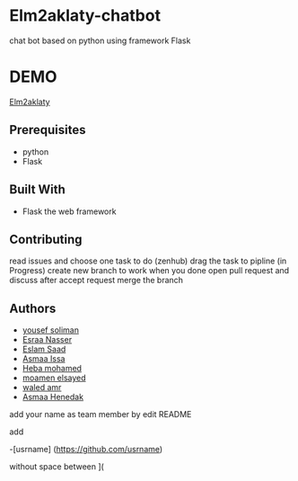# Elm2aklaty-chatbot
chat bot based on python using framework Flask

# DEMO
[Elm2aklaty](https://lit-scrubland-97874.herokuapp.com/)

## Prerequisites
* python
* Flask

## Built With
* Flask the web framework

## Contributing
read issues and choose one task to do
(zenhub) drag the task to pipline (in Progress)
create new branch to work 
when you done open pull request and discuss
after accept request merge the branch

## Authors
* [yousef soliman](https://github.com/yousef-soliman)
* [Esraa Nasser](https://github.com/esraa-nasser)
* [Eslam Saad](https://github.com/EslamSa)
* [Asmaa Issa](https://github.com/Asmaa-Issa)
* [Heba mohamed](https://github.com/HebaGadElRab)
* [moamen elsayed](https://github.com/moamenelsayed)
* [waled amr](https://github.com/waled-amr)
* [Asmaa Henedak](https://github.com/asmaaHenidak)


add your name as team member by edit README

add 

-[usrname] (https://github.com/usrname)

without space between ](
